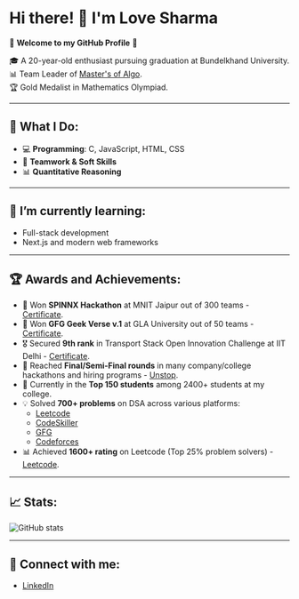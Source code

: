 # Hi there! 👋 I'm Love Sharma
🌟 **Welcome to my GitHub Profile** 🌟

🎓 A 20-year-old enthusiast pursuing graduation at Bundelkhand University.  
📊 Team Leader of [Master's of Algo](#).  
🏆 Gold Medalist in Mathematics Olympiad.

---

## 🔧 What I Do:
- 💻 **Programming**: C, JavaScript, HTML, CSS
- 🤝 **Teamwork & Soft Skills**  
- 📊 **Quantitative Reasoning**  

---

## 🌱 I’m currently learning:
- Full-stack development  
- Next.js and modern web frameworks  

---

## 🏆 Awards and Achievements:
- 🥇 Won **SPINNX Hackathon** at MNIT Jaipur out of 300 teams - [Certificate](https://drive.google.com/file/d/11sVGGPFQWpGwFFswrtvtqr8uLfcMWoJo/view?usp=sharing).
- 🥇 Won **GFG Geek Verse v.1** at GLA University out of 50 teams - [Certificate](https://drive.google.com/file/d/1_ZzwBcO62uxAiCdUkz8_l4FnUGEMr4bt/view?usp=sharing).
- 🎖️ Secured **9th rank** in Transport Stack Open Innovation Challenge at IIT Delhi - [Certificate](https://drive.google.com/file/d/1xYeogOp0__FAljYx-jBGSpLYFiuQmcVu/view?usp=sharing).
- 🎉 Reached **Final/Semi-Final rounds** in many company/college hackathons and hiring programs - [Unstop](https://unstop.com/u/lovesha2175).
- 🌟 Currently in the **Top 150 students** among 2400+ students at my college.
- 💡 Solved **700+ problems** on DSA across various platforms:  
  - [Leetcode](https://leetcode.com/u/lovesharmaup93/)  
  - [CodeSkiller](https://codeskiller.codingblocks.com/users/356244)  
  - [GFG](https://www.geeksforgeeks.org/user/ls860epys/)  
  - [Codeforces](https://codeforces.com/profile/ls8600914)
- 📊 Achieved **1600+ rating** on Leetcode (Top 25% problem solvers) - [Leetcode](https://leetcode.com/u/lovesharmaup93/).

---

## 📈 Stats:
![GitHub stats](https://github-readme-stats.vercel.app/api?username=lovesharma2005&show_icons=true&theme=radical)

---

## 🤝 Connect with me:
- [LinkedIn](https://www.linkedin.com/in/love-sharma-26aa48348/) 
